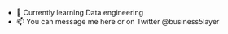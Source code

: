 - 🌱 Currently learning Data engineering   
- 📫 You can message me here or on Twitter @business5layer

<!---
Phatan5layer/Phatan5layer is a ✨ special ✨ repository because its `README.md` (this file) appears on your GitHub profile.
You can click the Preview link to take a look at your changes.
--->
